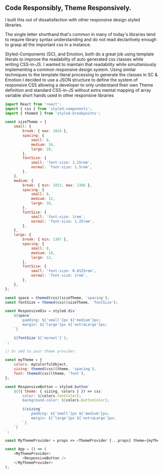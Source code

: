 ## Code Responsibly, Theme Responsively.

I built this out of dissatisfaction with other responsive design styled libraries.

The single letter shorthand that's common in many of today's libraries tend to require library syntax understanding
and do not read declaritvely enough to grasp all the important css in a instance.

Styled-Components (SC), and Emotion, both do a great job using template literals to improve the readability of auto generated
css classes while writing CSS-in-JS. I wanted to maintain that readability while simultaniously implementing a common
responsive design system. Using similar techniques to the template literal processing to generate the classes in SC & Emotion I
decided to use a JSON structure to define the system of responsive CSS allowing a developer to only understand their own Theme
definition and standard CSS-in-JS without extra mental mapping of array variable short hands used in other responsive libraries

```javascript
import React from 'react';
import { css } from 'styled-components';
import { themed } from 'styled-breakpoints';

const sizeTheme = {
    small: {
        break: { max: 1024 },
        spacing: {
            small: 8,
            medium: 16,
            large: 20,
        },
        fontSize: {
            small: 'font-size: 1.25rem',
            normal: 'font-size: 1.5rem',
        },
    },
    medium: {
        break: { min: 1023, max: 1366 },
        spacing: {
            small: 8,
            medium: 12,
            large: 16,
        },
        fontSize: {
            small: 'font-size: 1rem',
            normal: 'font-size: 1.25rem',
        },
    },
    large: {
        break: { min: 1367 },
        spacing: {
            small: 8,
            medium: 10,
            large: 12,
        },
        fontSize: {
            small: 'font-size: 0.8125rem',
            normal: 'font-size: 1rem',
        },
    },
};

const space = themed(css)(sizeTheme, 'spacing');
const fontSize = themed(css)(sizeTheme, 'fontSize');

const ResponsiveDiv = styled.div`
    ${space`
        padding: ${'small'}px ${'medium'}px;
        margin: ${'large'}px ${'extraLarge'}px;
    `}

    ${fontSize`${'normal'}`};
`;

// Or add to your theme provider:

const myTheme = {
    colors: myColorfulObject,
    sizing: themed(css)(theme, 'spacing'),
    font: themed(css)(theme, 'font'),
};

const ResponsiveButton = styled.button`
    ${({ theme: { sizing, colors } }) => css`
        color: ${colors.fontColor};
        background-color: ${colors.buttonColor};

        ${sizing`
            padding: ${'small'}px ${'medium'}px;
            margin: ${'large'}px ${'extraLarge'}px;
        `}
    `}
`;

const MyThemeProvider = props => <ThemeProvider {...props} theme={myTheme} />;

const App = () => (
    <MyThemeProvider>
        <ResponsiveButton />
    </MyThemeProvider>
);
```
